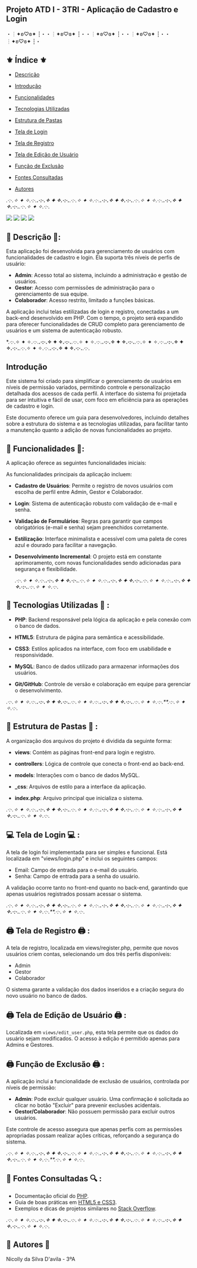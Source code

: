 ## Projeto ATD I - 3TRI - Aplicação de Cadastro e Login

・┆✦ʚ♡ɞ✦ ┆・・┆✦ʚ♡ɞ✦ ┆・・┆✦ʚ♡ɞ✦ ┆・・┆✦ʚ♡ɞ✦ ┆・・┆✦ʚ♡ɞ✦ ┆・

## ⚜️ Índice ⚜️

- [Descrição](#descrição)
  
- [Introdução](#introdução)

- [Funcionalidades](#funcionalidades)

- [Tecnologias Utilizadas](#tecnologias-utilizadas)

- [Estrutura de Pastas](#estrutura-de-pastas)

- [Tela de Login](#tela-de-login)

- [Tela de Registro](#tela-de-registro)

- [Tela de Edição de Usuário](#tela-de-edição-de-usuário)

- [Função de Exclusão](#função-de-exclusão)

- [Fontes Consultadas](#fontes-consultadas)

- [Autores](#autores)


*.·:·.✧ ✦ ✧.·:·.**.·:·.✧ ✦ ✧.·:·.**.·:·.✧ ✦ ✧.·:·.**.·:·.✧ ✦ ✧.·:·.**.·:·.✧ ✦ ✧.·:·.**.·:·.✧ ✦ ✧.·:·.**.·:·.✧ ✦ ✧.·:·.*

<img src="_img/login.png">

<img src="_img/register.png">

<img src="_img/list_users.png">

<img src="_img/tela_inicio.png">


## 📝 Descrição 📝:

Esta aplicação foi desenvolvida para gerenciamento de usuários com funcionalidades de cadastro e login. Ela suporta três níveis de perfis de usuário:

- **Admin**: Acesso total ao sistema, incluindo a administração e gestão de usuários.
- **Gestor**: Acesso com permissões de administração para o gerenciamento de sua equipe.
- **Colaborador**: Acesso restrito, limitado a funções básicas.

A aplicação inclui telas estilizadas de login e registro, conectadas a um back-end desenvolvido em PHP. Com o tempo, o projeto será expandido para oferecer funcionalidades de CRUD completo para gerenciamento de usuários e um sistema de autenticação robusto.

*.·:·.✧ ✦ ✧.·:·.**.·:·.✧ ✦ ✧.·:·.**.·:·.✧ ✦ ✧.·:·.**.·:·.✧ ✦ ✧.·:·.**.·:·.✧ ✦ ✧.·:·.**.·:·.✧ ✦ ✧.·:·.**.·:·.✧ ✦ ✧.·:·.**.·:·.✧ ✦ ✧.·:·.**.·:·.

## Introdução

Este sistema foi criado para simplificar o gerenciamento de usuários em níveis de permissão variados, permitindo controle e personalização detalhada dos acessos de cada perfil. A interface do sistema foi projetada para ser intuitiva e fácil de usar, com foco em eficiência para as operações de cadastro e login.

Este documento oferece um guia para desenvolvedores, incluindo detalhes sobre a estrutura do sistema e as tecnologias utilizadas, para facilitar tanto a manutenção quanto a adição de novas funcionalidades ao projeto.

## 📑 Funcionalidades 📑:

A aplicação oferece as seguintes funcionalidades iniciais:

As funcionalidades principais da aplicação incluem:

- **Cadastro de Usuários**: Permite o registro de novos usuários com escolha de perfil entre Admin, Gestor e Colaborador.

- **Login**: Sistema de autenticação robusto com validação de e-mail e senha.

- **Validação de Formulários**: Regras para garantir que campos obrigatórios (e-mail e senha) sejam preenchidos corretamente.

- **Estilização**: Interface minimalista e acessível com uma paleta de cores azul e dourado para facilitar a navegação.

- **Desenvolvimento Incremental**: O projeto está em constante aprimoramento, com novas funcionalidades sendo adicionadas para segurança e flexibilidade.

  *.·:·.✧ ✦ ✧.·:·.**.·:·.✧ ✦ ✧.·:·.**.·:·.✧ ✦ ✧.·:·.**.·:·.✧ ✦ ✧.·:·.**.·:·.✧ ✦ ✧.·:·.**.·:·.✧ ✦ ✧.·:·.**.·:·.✧ ✦ ✧.·:·.*

## 🔧 Tecnologias Utilizadas 🔧 :

- **PHP**: Backend responsável pela lógica da aplicação e pela conexão com o banco de dados.
 
- **HTML5**: Estrutura de página para semântica e acessibilidade.

- **CSS3**: Estilos aplicados na interface, com foco em usabilidade e responsividade.

- **MySQL**: Banco de dados utilizado para armazenar informações dos usuários.

- **Git/GitHub**: Controle de versão e colaboração em equipe para gerenciar o desenvolvimento.

*.·:·.✧ ✦ ✧.·:·.**.·:·.✧ ✦ ✧.·:·.**.·:·.✧ ✦ ✧.·:·.**.·:·.✧ ✦ ✧.·:·.**.·:·.✧ ✦ ✧.·:·.**.·:·.✧ ✦ ✧.·:·.*

## 📂 Estrutura de Pastas 📂 :


A organização dos arquivos do projeto é dividida da seguinte forma:

- **views**: Contém as páginas front-end para login e registro.

- **controllers**: Lógica de controle que conecta o front-end ao back-end.

- **models**: Interações com o banco de dados MySQL.

- **_css**: Arquivos de estilo para a interface da aplicação.

- **index.php**: Arquivo principal que inicializa o sistema.

*.·:·.✧ ✦ ✧.·:·.**.·:·.✧ ✦ ✧.·:·.**.·:·.✧ ✦ ✧.·:·.**.·:·.✧ ✦ ✧.·:·.**.·:·.✧ ✦ ✧.·:·.**.·:·.✧ ✦ ✧.·:·.**.·:·.✧ ✦ ✧.·:·.*

## 💻 Tela de Login 💻 :

A tela de login foi implementada para ser simples e funcional. Está localizada em "views/login.php" e inclui os seguintes campos:

- Email: Campo de entrada para o e-mail do usuário.
- Senha: Campo de entrada para a senha do usuário.

A validação ocorre tanto no front-end quanto no back-end, garantindo que apenas usuários registrados possam acessar o sistema.

*.·:·.✧ ✦ ✧.·:·.**.·:·.✧ ✦ ✧.·:·.**.·:·.✧ ✦ ✧.·:·.**.·:·.✧ ✦ ✧.·:·.**.·:·.✧ ✦ ✧.·:·.**.·:·.✧ ✦ ✧.·:·.**.·:·.✧ ✦ ✧.·:·.**.·:·.✧ ✦ ✧.·:·.*

## 🖨 Tela de Registro 🖨 :

A tela de registro, localizada em views/register.php, permite que novos usuários criem contas, selecionando um dos três perfis disponíveis:

- Admin
- Gestor
- Colaborador

O sistema garante a validação dos dados inseridos e a criação segura do novo usuário no banco de dados.

##  🖨 Tela de Edição de Usuário  🖨 :

Localizada em `views/edit_user.php`, esta tela permite que os dados do usuário sejam modificados. O acesso à edição é permitido apenas para Admins e Gestores.

##  🖨 Função de Exclusão  🖨 :

A aplicação inclui a funcionalidade de exclusão de usuários, controlada por níveis de permissão:

- **Admin**: Pode excluir qualquer usuário. Uma confirmação é solicitada ao clicar no botão "Excluir" para prevenir exclusões acidentais.
- **Gestor/Colaborador**: Não possuem permissão para excluir outros usuários.

Este controle de acesso assegura que apenas perfis com as permissões apropriadas possam realizar ações críticas, reforçando a segurança do sistema.

*.·:·.✧ ✦ ✧.·:·.**.·:·.✧ ✦ ✧.·:·.**.·:·.✧ ✦ ✧.·:·.**.·:·.✧ ✦ ✧.·:·.**.·:·.✧ ✦ ✧.·:·.**.·:·.✧ ✦ ✧.·:·.**.·:·.✧ ✦ ✧.·:·.**.·:·.✧ ✦ ✧.·:·.*

## 🔎 Fontes Consultadas 🔍 :

- Documentação oficial do [PHP](https://www.php.net/docs.php).
- Guia de boas práticas em [HTML5 e CSS3](https://developer.mozilla.org/pt-BR/docs/Web/HTML).
- Exemplos e dicas de projetos similares no [Stack Overflow](https://stackoverflow.com).

*.·:·.✧ ✦ ✧.·:·.**.·:·.✧ ✦ ✧.·:·.**.·:·.✧ ✦ ✧.·:·.**.·:·.✧ ✦ ✧.·:·.**.·:·.✧ ✦ ✧.·:·.**.·:·.✧ ✦ ✧.·:·.**.·:·.✧ ✦ ✧.·:·.*

## 👑 Autores 👑
Nicolly da Silva D'avila - 3ºA







